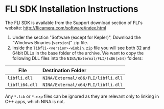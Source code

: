 ﻿# FLI SDK Installation Instructions

The FLI SDK is available from the Support download section of FLI's website: <http://flicamera.com/software/index.html>

1. Under the section "Software (except for Kepler)", Download the "Windows Binaries (`version`)" zip file.
2. Inside the `libfli-<version>-winbin.zip` file you will see both 32 and 64bit DLLs in the base folder of the archive. We want to copy the following DLL files into the `NINA/External/FLI/(x86|x64)` folders:

| File          | Destination Folder                 |
|---------------|:---------------------------------- |
|`libfli.dll`   | `NINA/External/x86/FLI/libfli.dll` |
|`libfli64.dll` | `NINA/External/x64/FLI/libfli.dll` |

Any `*.lib` or `*.exp` files can be ignored as they are relevant only to linking in C++ apps, which NINA is not.